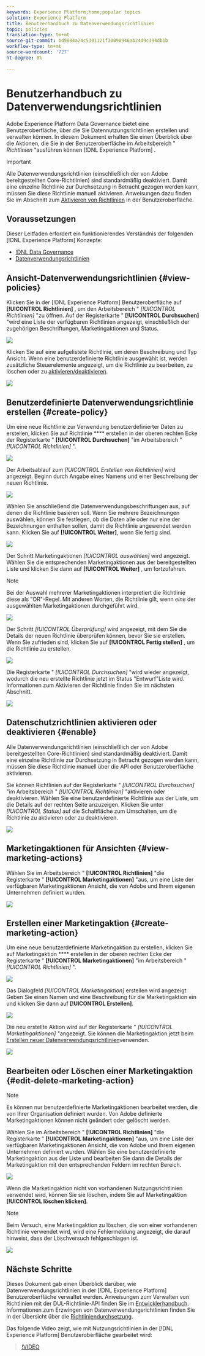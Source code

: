 ```yaml
---
keywords: Experience Platform;home;popular topics
solution: Experience Platform
title: Benutzerhandbuch zu Datenverwendungsrichtlinien
topic: policies
translation-type: tm+mt
source-git-commit: bd9884a24c5301121f30090946ab24d9c394db1b
workflow-type: tm+mt
source-wordcount: '727'
ht-degree: 0%

---
```



# Benutzerhandbuch zu Datenverwendungsrichtlinien

Adobe Experience Platform Data Governance bietet eine Benutzeroberfläche, über die Sie Datennutzungsrichtlinien erstellen und verwalten können. In diesem Dokument erhalten Sie einen Überblick über die Aktionen, die Sie in der Benutzeroberfläche im Arbeitsbereich &quot; _Richtlinien_ &quot;ausführen können [!DNL Experience Platform] .

>[!IMPORTANT]
>
>Alle Datenverwendungsrichtlinien (einschließlich der von Adobe bereitgestellten Core-Richtlinien) sind standardmäßig deaktiviert. Damit eine einzelne Richtlinie zur Durchsetzung in Betracht gezogen werden kann, müssen Sie diese Richtlinie manuell aktivieren. Anweisungen dazu finden Sie im Abschnitt zum [Aktivieren von Richtlinien](#enable) in der Benutzeroberfläche.

## Voraussetzungen

Dieser Leitfaden erfordert ein funktionierendes Verständnis der folgenden [!DNL Experience Platform] Konzepte:

- [!DNL Data Governance](../home.md)
- [Datenverwendungsrichtlinien](./overview.md)

## Ansicht-Datenverwendungsrichtlinien {#view-policies}

Klicken Sie in der [!DNL Experience Platform] Benutzeroberfläche auf **[!UICONTROL Richtlinien]** , um den Arbeitsbereich &quot; *[!UICONTROL Richtlinien]* &quot;zu öffnen. Auf der Registerkarte &quot; **[!UICONTROL Durchsuchen]** &quot;wird eine Liste der verfügbaren Richtlinien angezeigt, einschließlich der zugehörigen Beschriftungen, Marketingaktionen und Status.

![](../images/policies/browse-policies.png)

Klicken Sie auf eine aufgelistete Richtlinie, um deren Beschreibung und Typ Ansicht. Wenn eine benutzerdefinierte Richtlinie ausgewählt ist, werden zusätzliche Steuerelemente angezeigt, um die Richtlinie zu bearbeiten, zu löschen oder zu [aktivieren/deaktivieren](#enable).

![](../images/policies/policy-details.png)

## Benutzerdefinierte Datenverwendungsrichtlinie erstellen {#create-policy}

Um eine neue Richtlinie zur Verwendung benutzerdefinierter Daten zu erstellen, klicken Sie auf Richtlinie **** erstellen in der oberen rechten Ecke der Registerkarte &quot; **[!UICONTROL Durchsuchen]** &quot;im Arbeitsbereich &quot; *[!UICONTROL Richtlinien]* &quot;.

![](../images/policies/create-policy-button.png)

Der Arbeitsablauf zum *[!UICONTROL Erstellen von Richtlinien]* wird angezeigt. Beginn durch Angabe eines Namens und einer Beschreibung der neuen Richtlinie.

![](../images/policies/create-policy-description.png)

Wählen Sie anschließend die Datenverwendungsbeschriftungen aus, auf denen die Richtlinie basieren soll. Wenn Sie mehrere Bezeichnungen auswählen, können Sie festlegen, ob die Daten alle oder nur eine der Bezeichnungen enthalten sollen, damit die Richtlinie angewendet werden kann. Klicken Sie auf **[!UICONTROL Weiter]**, wenn Sie fertig sind.

![](../images/policies/add-labels.png)

Der Schritt Marketingaktionen *[!UICONTROL auswählen]* wird angezeigt. Wählen Sie die entsprechenden Marketingaktionen aus der bereitgestellten Liste und klicken Sie dann auf **[!UICONTROL Weiter]** , um fortzufahren.

>[!NOTE]
>
>Bei der Auswahl mehrerer Marketingaktionen interpretiert die Richtlinie diese als &quot;OR&quot;-Regel. Mit anderen Worten, die Richtlinie gilt, wenn _eine_ der ausgewählten Marketingaktionen durchgeführt wird.

![](../images/policies/add-marketing-actions.png)

Der Schritt *[!UICONTROL Überprüfung]* wird angezeigt, mit dem Sie die Details der neuen Richtlinie überprüfen können, bevor Sie sie erstellen. Wenn Sie zufrieden sind, klicken Sie auf **[!UICONTROL Fertig stellen]** , um die Richtlinie zu erstellen.

![](../images/policies/policy-review.png)

Die Registerkarte &quot; *[!UICONTROL Durchsuchen]* &quot;wird wieder angezeigt, wodurch die neu erstellte Richtlinie jetzt im Status &quot;Entwurf&quot;Liste wird. Informationen zum Aktivieren der Richtlinie finden Sie im nächsten Abschnitt.

![](../images/policies/created-policy.png)

## Datenschutzrichtlinien aktivieren oder deaktivieren {#enable}

Alle Datenverwendungsrichtlinien (einschließlich der von Adobe bereitgestellten Core-Richtlinien) sind standardmäßig deaktiviert. Damit eine einzelne Richtlinie zur Durchsetzung in Betracht gezogen werden kann, müssen Sie diese Richtlinie manuell über die API oder Benutzeroberfläche aktivieren.

Sie können Richtlinien auf der Registerkarte &quot; *[!UICONTROL Durchsuchen]* &quot;im Arbeitsbereich &quot; *[!UICONTROL Richtlinien]* &quot;aktivieren oder deaktivieren. Wählen Sie eine benutzerdefinierte Richtlinie aus der Liste, um die Details auf der rechten Seite anzuzeigen. Klicken Sie unter *[!UICONTROL Status]* auf die Schaltfläche zum Umschalten, um die Richtlinie zu aktivieren oder zu deaktivieren.

![](../images/policies/enable-policy.png)

## Marketingaktionen für Ansichten {#view-marketing-actions}

Wählen Sie im Arbeitsbereich &quot; **[!UICONTROL Richtlinien]** &quot;die Registerkarte &quot; **[!UICONTROL Marketingaktionen]** &quot;aus, um eine Liste der verfügbaren Marketingaktionen Ansicht, die von Adobe und Ihrem eigenen Unternehmen definiert wurden.

![](../images/policies/marketing-actions.png)

## Erstellen einer Marketingaktion {#create-marketing-action}

Um eine neue benutzerdefinierte Marketingaktion zu erstellen, klicken Sie auf Marketingaktion **** erstellen in der oberen rechten Ecke der Registerkarte &quot; **[!UICONTROL Marketingaktionen]** &quot;im Arbeitsbereich &quot; *[!UICONTROL Richtlinien]* &quot;.

![](../images/policies/create-marketing-action.png)

Das Dialogfeld *[!UICONTROL Marketingaktion]* erstellen wird angezeigt. Geben Sie einen Namen und eine Beschreibung für die Marketingaktion ein und klicken Sie dann auf **[!UICONTROL Erstellen]**.

![](../images/policies/create-marketing-action-details.png)

Die neu erstellte Aktion wird auf der Registerkarte &quot; *[!UICONTROL Marketingaktionen]* &quot;angezeigt. Sie können die Marketingaktion jetzt beim [Erstellen neuer Datenverwendungsrichtlinien](#create-policy)verwenden.

![](../images/policies/created-marketing-action.png)

## Bearbeiten oder Löschen einer Marketingaktion {#edit-delete-marketing-action}

>[!NOTE]
>
>Es können nur benutzerdefinierte Marketingaktionen bearbeitet werden, die von Ihrer Organisation definiert wurden. Von Adobe definierte Marketingaktionen können nicht geändert oder gelöscht werden.

Wählen Sie im Arbeitsbereich &quot; **[!UICONTROL Richtlinien]** &quot;die Registerkarte &quot; **[!UICONTROL Marketingaktionen]** &quot;aus, um eine Liste der verfügbaren Marketingaktionen Ansicht, die von Adobe und Ihrem eigenen Unternehmen definiert wurden. Wählen Sie eine benutzerdefinierte Marketingaktion aus der Liste und bearbeiten Sie dann die Details der Marketingaktion mit den entsprechenden Feldern im rechten Bereich.

![](../images/policies/edit-marketing-action.png)

Wenn die Marketingaktion nicht von vorhandenen Nutzungsrichtlinien verwendet wird, können Sie sie löschen, indem Sie auf Marketingaktion **[!UICONTROL löschen klicken]**.

>[!NOTE]
>
>Beim Versuch, eine Marketingaktion zu löschen, die von einer vorhandenen Richtlinie verwendet wird, wird eine Fehlermeldung angezeigt, die darauf hinweist, dass der Löschversuch fehlgeschlagen ist.

![](../images/policies/delete-marketing-action.png)

## Nächste Schritte

Dieses Dokument gab einen Überblick darüber, wie Datenverwendungsrichtlinien in der [!DNL Experience Platform] Benutzeroberfläche verwaltet werden. Anweisungen zum Verwalten von Richtlinien mit der DUL-Richtlinie-API finden Sie im [Entwicklerhandbuch](../api/getting-started.md). Informationen zum Erzwingen von Datenverwendungsrichtlinien finden Sie in der Übersicht über die [Richtliniendurchsetzung](../enforcement/overview.md).

Das folgende Video zeigt, wie mit Nutzungsrichtlinien in der [!DNL Experience Platform] Benutzeroberfläche gearbeitet wird:

>[!VIDEO](https://video.tv.adobe.com/v/32977?quality=12&learn=on)